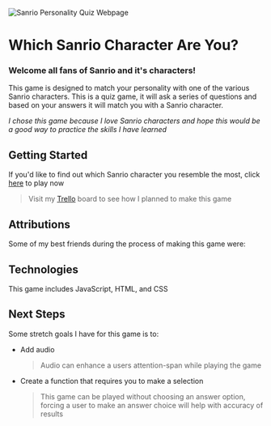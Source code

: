 ![Sanrio Personality Quiz Webpage](https://i.imgur.com/ySFT5ud.png)
# Which Sanrio Character Are You?
### Welcome all fans of Sanrio and it's characters! 
This game is designed to match your personality with one of the various Sanrio characters. 
This is a quiz game, it will ask a series of questions and based on your answers it will match you with a Sanrio character. 

*I chose this game because I love Sanrio characters and hope this would be a good way to practice the skills I have learned*
## Getting Started
If you'd like to find out which Sanrio character you resemble the most, click [here](https://xiojay.github.io/Which-Sanrio-Character-Are-You/) to play now 
>Visit my [Trello](https://trello.com/invite/b/66c3c3379c7d5caa90cddddb/ATTIadf89e5aaab18c7c790d2e5f00a4c39186672C3E/which-sanrio-character-are-you) board to see how I planned to make this game

## Attributions
Some of my best friends during the process of making this game were: 


## Technologies
This game includes JavaScript, HTML, and CSS

## Next Steps 
Some stretch goals I have for this game is to: 
- Add audio
    >Audio can enhance a users attention-span while playing the game
- Create a function that requires you to make a selection 
    >This game can be played without choosing an answer option, forcing a user to make an answer choice will help with accuracy of results 

